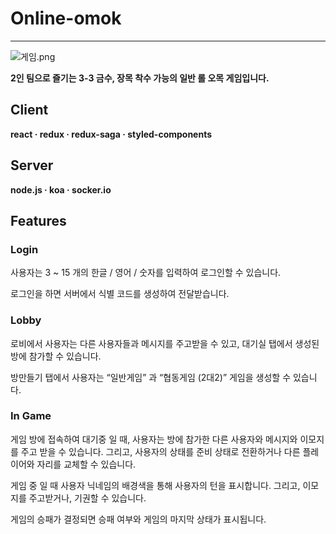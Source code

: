 # Online-omok

---

![게임.png](https://github.com/orixflo/online-omok/blob/master/_git%20images/game.png)

**2인 팀으로 즐기는 3-3 금수, 장목 착수 가능의 일반 롤 오목 게임입니다.**

## C**lient**

**react  ·  redux  ·  redux-saga  ·  styled-components**

## **Server**

**node.js  ·  koa  ·  socker.io**

## Features

### Login

사용자는 3 ~ 15 개의 한글 / 영어 / 숫자를 입력하여 로그인할 수 있습니다.

로그인을 하면 서버에서 식별 코드를 생성하여 전달받습니다.

### Lobby

  로비에서 사용자는 다른 사용자들과 메시지를 주고받을 수 있고, 대기실 탭에서 생성된 방에 참가할 수 있습니다.

방만들기 탭에서 사용자는 “일반게임” 과 “협동게임 (2대2)” 게임을 생성할 수 있습니다.

### In Game

  게임 방에 접속하여 대기중 일 때, 사용자는 방에 참가한 다른 사용자와 메시지와 이모지를 주고 받을 수 있습니다. 그리고, 사용자의 상태를 준비 상태로 전환하거나 다른 플레이어와 자리를 교체할 수 있습니다.

  게임 중 일 때 사용자 닉네임의 배경색을 통해 사용자의 턴을 표시합니다. 그리고, 이모지를 주고받거나, 기권할 수 있습니다.

게임의 승패가 결정되면 승패 여부와 게임의 마지막 상태가 표시됩니다.